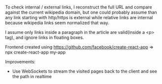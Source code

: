 To check internal / external links, I reconstruct the full URL and compare against
the current wikipedia domain, but one could probably assume than any link starting
with http/https is external while relative links are internal because wikipedia links
seem normalized that way.

I assume only links inside a paragraph in the article are valid(inside a &lt;p&gt; tag), and ignore links in floating boxes.

Frontend created using https://github.com/facebook/create-react-app => npx create-react-app my-app

Improvements:

- Use WebSockets to stream the visited pages back to the client and see the path in realtime
